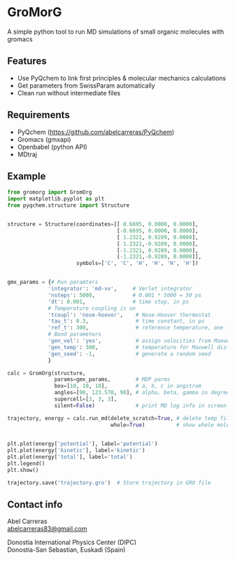 GroMorG
=======

A simple python tool to run MD simulations of small organic molecules with gromacs

Features
--------
- Use PyQchem to link first principles & molecular mechanics calculations
- Get parameters from SwissParam automatically
- Clean run without intermediate files


Requirements
------------

- PyQchem (https://github.com/abelcarreras/PyQchem)
- Gromacs (gmxapi)
- Openbabel (python API)
- MDtraj 

Example
-------

```python
from gromorg import GromOrg
import matplotlib.pyplot as plt
from pyqchem.structure import Structure


structure = Structure(coordinates=[[ 0.6695, 0.0000, 0.0000],
                                   [-0.6695, 0.0000, 0.0000],
                                   [ 1.2321, 0.9289, 0.0000],
                                   [ 1.2321,-0.9289, 0.0000],
                                   [-1.2321, 0.9289, 0.0000],
                                   [-1.2321,-0.9289, 0.0000]],
                      symbols=['C', 'C', 'H', 'H', 'H', 'H'])


gmx_params = {# Run paramters
             'integrator': 'md-vv',     # Verlet integrator
             'nsteps': 5000,            # 0.001 * 5000 = 50 ps
             'dt': 0.001,               # time step, in ps
             # Temperature coupling is on
             'tcoupl': 'nose-hoover',    # Nose-Hoover thermostat
             'tau_t': 0.3,               # time constant, in ps
             'ref_t': 300,               # reference temperature, one for each group, in K
             # Bond parameters
             'gen_vel': 'yes',           # assign velocities from Maxwell distributio
             'gen_temp': 300,            # temperature for Maxwell distribution
             'gen_seed': -1,             # generate a random seed
             }

calc = GromOrg(structure, 
               params=gmx_params,        # MDP parms 
               box=[10, 10, 10],         # a, b, c in angstrom
               angles=[90, 123.570, 90], # alpha, beta, gamma in degree
               supercell=[3, 3, 3],
               silent=False)             # print MD log info in screen

trajectory, energy = calc.run_md(delete_scratch=True, # delete temp files when finished 
                                 whole=True)          # show whole molecules in trajectory
        

plt.plot(energy['potential'], label='potential')
plt.plot(energy['kinetic'], label='kinetic')
plt.plot(energy['total'], label='total')
plt.legend()
plt.show()

trajectory.save('trajectory.gro')  # Store trajectory in GRO file
```

Contact info
------------
Abel Carreras  
abelcarreras83@gmail.com

Donostia International Physics Center (DIPC)  
Donostia-San Sebastian, Euskadi (Spain)
